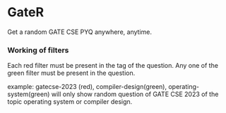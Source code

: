# GateR
Get a random GATE CSE PYQ anywhere, anytime.


### Working of filters
Each red filter must be present in the tag of the question.
Any one of the green filter must be present in the question.

example: gatecse-2023 (red), compiler-design(green), operating-system(green) will only show random question of GATE CSE 2023 of the topic operating system or compiler design.